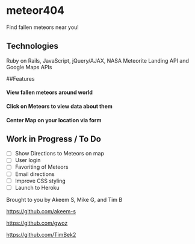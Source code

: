 # meteor404
Find fallen meteors near you!

## Technologies
Ruby on Rails, JavaScript, jQuery/AJAX, NASA Meteorite Landing API and Google Maps APIs

##Features

#### View fallen meteors around world 
#### Click on Meteors to view data about them
#### Center Map on your location via form 

## Work in Progress / To Do
- [ ] Show Directions to Meteors on map
- [ ] User login 
- [ ] Favoriting of Meteors
- [ ] Email directions
- [ ] Improve CSS styling
- [ ] Launch to Heroku

Brought to you by Akeem S, Mike G, and Tim B

https://github.com/akeem-s

https://github.com/gwoz

https://github.com/TimBek2
